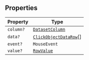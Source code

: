 ## Properties

| Property                      | Type                                                     |
| ----------------------------- | -------------------------------------------------------- |
| <a id="column"></a> `column?` | [`DatasetColumn`](internal/DatasetColumn.md)             |
| <a id="data"></a> `data?`     | [`ClickObjectDataRow`](internal/ClickObjectDataRow.md)[] |
| <a id="event"></a> `event?`   | `MouseEvent`                                             |
| <a id="value"></a> `value?`   | [`RowValue`](internal/RowValue.md)                       |
